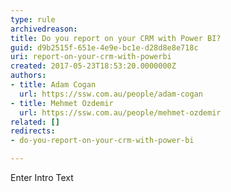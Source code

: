 ```yaml
---
type: rule
archivedreason: 
title: Do you report on your CRM with Power BI?
guid: d9b2515f-651e-4e9e-bc1e-d28d8e8e718c
uri: report-on-your-crm-with-powerbi
created: 2017-05-23T18:53:20.0000000Z
authors:
- title: Adam Cogan
  url: https://ssw.com.au/people/adam-cogan
- title: Mehmet Ozdemir
  url: https://ssw.com.au/people/mehmet-ozdemir
related: []
redirects:
- do-you-report-on-your-crm-with-power-bi

---
```



Enter Intro Text
<br><excerpt class='endintro'></excerpt><br>



